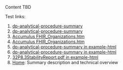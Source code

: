 Content TBD

Test links:
1. [dp-analytical-procedure-summary](dp-analytical-procedure-summary.html)
1. [dp-analytical-procedure-summary](dp-analytical-procedure-summary)
1. [Accumulus FHIR_Organizations.htm](https://github.com/HL7/uv-dx-pq/blob/master/additional_data/html%20examples/Accumulus%20FHIR%20Organizations.htm)
1. [Accumulus FHIR_Organizations.htm](https://github.com/HL7/uv-dx-pq/blob/master/additional_data/html%20examples/Accumulus%20FHIR%20Organizations)
1. [dp-analytical-procedure-summary in example-html](example-html/dp-analytical-procedure-summary.html)
1. [dp-analytical-procedure-summary in example-html](example-html/dp-analytical-procedure-summary)
1. [32P8.3StabilityReport.pdf in example-html](example-html/32P8.3StabilityReport.pdf)
1. [Home](index.html): Summary description and technical overview
